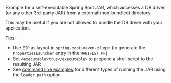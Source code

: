 Example for a self-executable Spring Boot JAR, which accesses a DB driver (or any other 3rd-party JAR) from a external (non-bundled) directory. 

This may be useful if you are not allowed to bundle the DB driver with your application.

Tips:
* Use `ZIP` as layout in `spring-boot-maven-plugin` (to generate the `PropertiesLauncher` entry in the `MANIFEST.MF`)
* Set `<executable>true</executable>` to prepend a shell script to the resulting JAR
* See [command line examples](run.sh) for different types of running the JAR using the `loader.path` option